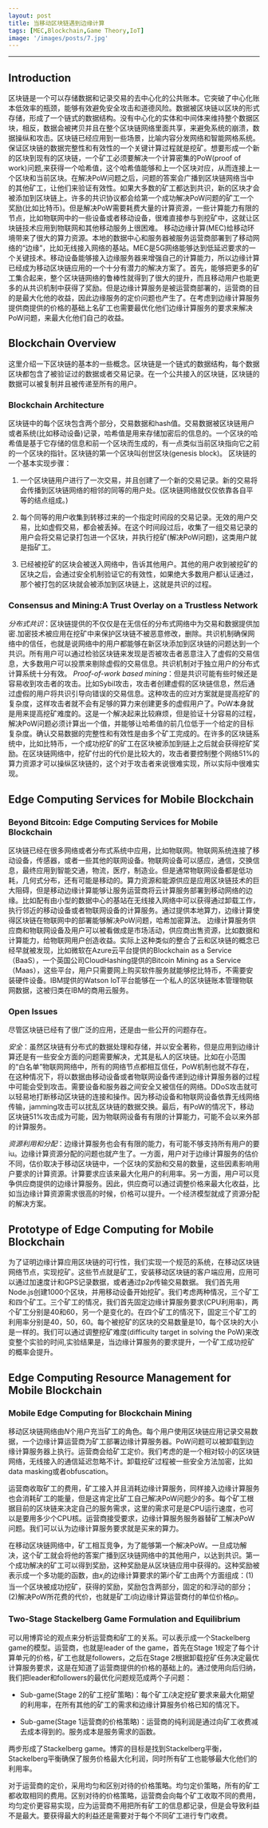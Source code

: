 ```yaml
---
layout: post
title: 当移动区块链遇到边缘计算
tags: [MEC,Blockchain,Game Theory,IoT]
image: '/images/posts/7.jpg'
---
```


 
 <hr>
 
## Introduction
  区块链是一个可以存储数据和记录交易的去中心化的公共账本。它突破了中心化账本低效率的瓶颈，能够有效避免安全攻击和道德风险。数据被区块链以区块的形式存储，形成了一个链式的数据结构。没有中心化的实体和中间体来维持整个数据区块，相反，数据会被拷贝并且在整个区块链网络里面共享，来避免系统的崩溃，数据操纵和攻击。区块链已经应用到一些场景，比喻内容分发网络和智能网格系统。
   保证区块链的数据完整性和有效性的一个关键计算过程就是挖矿。想要形成一个新的区块到现有的区块链，一个矿工必须要解决一个计算密集的PoW(proof of work)问题,来获得一个哈希值，这个哈希值能够和上一个区块对应，从而连接上一个区块和当前区块。在解决PoW问题之后，问题的答案会广播到区块链网络当中的其他矿工，让他们来验证有效性。如果大多数的矿工都达到共识，新的区块才会被添加到区块链上。许多的共识协议都会给第一个成功解决PoW问题的矿工一个奖励(比如比特币)。但是解决PoW需要耗费大量的计算资源，一些计算能力有限的节点，比如物联网中的一些设备或者移动设备，很难直接参与到挖矿中，这就让区块链技术应用到物联网和其他移动服务上很困难。
    移动边缘计算(MEC)给移动环境带来了很大的算力资源。本地的数据中心和服务器被服务运营商部署到了移动网络的“边缘”，比如无线接入网络的基站。MEC是5G网络能够达到低延迟要求的一个关键技术。移动设备能够接入边缘服务器来增强自己的计算能力，所以边缘计算已经成为移动区块链应用的一个十分有潜力的解决方案了。首先，能够把更多的矿工集合起来，整个区块链网络的鲁棒性就得到了很大的提升，而且移动用户也能更多的从共识机制中获得了奖励。但是边缘计算服务是被运营商部署的，运营商的目的是最大化他的收益，因此边缘服务的定价问题也产生了。在考虑到边缘计算服务提供商提供的价格的基础上名矿工也需要最优化他们边缘计算服务的要求来解决PoW问题，来最大化他们自己的收益。

## Blockchain Overview

这里介绍一下区块链的基本的一些概念。区块链是一个链式的数据结构，每个数据区块都包含了被验证过的数据或者交易记录。在一个公共接入的区块链，区块链的数据可以被复制并且被传递至所有的用户。

### Blockchain Architecture

区块链中的每个区块包含两个部分，交易数据和hash值。交易数据被区块链用户或者系统(比如移动设备)记录，哈希值是用来存储加密后的信息的。一个区块的哈希值是基于它存储的信息和前一个区块而生成的，有一点类似当前区块指向它之前的一个区块的指针。区块链的第一个区块叫创世区块(genesis block)。
区块链的一个基本实现步骤：

1. 一个区块链用户进行了一次交易，并且创建了一个新的交易记录。新的交易将会传播到区块链网络的相邻的同等的用户处。(区块链网络就仅仅依靠各自平等的结点组成。)

2. 每个同等的用户收集到转移过来的一个指定时间段的交易记录。无效的用户交易，比如虚假交易，都会被丢掉。在这个时间段过后，收集了一组交易记录的用户会将交易记录打包进一个区块，并执行挖矿(解决PoW问题)，这类用户就是指矿工。

3. 已经被挖矿的区块会被送入网络中，告诉其他用户。其他的用户收到被挖矿的区块之后，会通过安全机制验证它的有效性，如果绝大多数用户都认证通过，那个被打包的区块就会被添加到区块链上，这就是共识的过程。

### Consensus and Mining:A Trust Overlay on a Trustless Network

*分布式共识*：区块链提供的不仅仅是在无信任的分布式网络中为交易和数据提供加密.加密技术被应用在挖矿中来保护区块链不被恶意修改，删除。共识机制确保网络中的信任，也就是说网络中的用户都能够在新区块添加到区块链的问题达到一个共识。所有用户可以通过检验区块链来发现是否被攻击者恶意注入了虚假的交易信息，大多数用户可以投票来剔除虚假的交易信息。共识机制对于独立用户的分布式计算系统十分有效。
*Proof-of-work based mining*：但是共识可能有些时候还是容易收到攻击者的攻击。比如Sybil攻击，攻击者创建虚假的区块链信息，然后通过虚假的用户将共识引导向错误的交易信息。这种攻击的应对方案就是提高挖矿的复杂度，这样攻击者就不会有足够的算力来创建更多的虚假用户了。PoW本身就是用来提高挖矿难度的。这是一个解决起来比较麻烦，但是验证十分容易的过程，解决PoW问题必须计算出一个值，并能够让哈希值的前几位低于一个给定的目标复杂度。确认交易数据的完整性和有效性是由多个矿工完成的。在许多的区块链系统中，比如比特币，一个成功挖矿的矿工在区块被添加到链上之后就会获得挖矿奖励。在区块链网络中，挖矿付出的代价是比较大的，攻击者要控制整个网络51%的算力资源才可以操纵区块链的，这个对于攻击者来说很难实现，所以实际中很难实现。

## Edge Computing Services for Mobile Blockchain

### Beyond Bitcoin: Edge Computing Services for Mobile Blockchain

区块链已经在很多网络或者分布式系统中应用，比如物联网。物联网系统连接了移动设备，传感器，或者一些其他的联网设备。物联网设备可以感应，通信，交换信息，最终应用到智能交通，物流，医疗，制造业。但是通常物联网设备都是低功耗，几何式分布，还有可能是移动的。算力资源和能源供应是应用区块链技术的巨大阻碍，但是移动边缘计算能够让服务运营商将云计算服务部署到移动网络的边缘。比如配有由小型的数据中心的基站在无线接入网络中可以获得通过卸载工作，执行邻近的移动设备或者物联网设备的计算服务。通过提供本地算力，边缘计算使得区块链在物联网中的部署能够解决PoW问题，哈希加密算法。
    边缘计算服务供应商和物联网设备及用户可以被看做成是市场活动，供应商出售资源，比如数据和计算能力，给物联网用户创造收益。实际上这种类似的整合了云和区块链的概念已经早就被发现，比如微软在Azure云平台提供的Blockchain as a Service（BaaS），一个英国公司CloudHashing提供的Bitcoin Mining as a Service（Maas），这些平台，用户只需要网上购买软件服务就能够挖比特币，不需要安装硬件设备。IBM提供的Watson IoT平台能够在一个私人的区块链账本管理物联网数据，这被归类在IBM的商用云服务。

### Open Issues

尽管区块链已经有了很广泛的应用，还是由一些公开的问题存在。

*安全*：虽然区块链有分布式的数据处理和存储，并以安全著称，但是应用到边缘计算还是有一些安全方面的问题需要解决，尤其是私人的区块链。比如在小范围的“白名单”物联网网络中，所有的网络节点都相互信任，PoW机制也就不存在，在这种情况下，将以数据由移动设备或者物联网设备传递到边缘计算服务器的过程中可能会受到攻击。需要设备和服务器之间安全又被信任的网络。DDoS攻击就可以轻易地打断移动区块链的连接和操作。因为移动设备和物联网设备依靠无线网络传输，jamming攻击可以扰乱区块链的数据交换。最后，有PoW的情况下，移动区块链51%攻击成为可能，因为物联网设备有有限的计算能力，可能不会以来外部的计算服务。

*资源利用和分配*：边缘计算服务也会有有限的能力，有可能不够支持所有用户的要iu。边缘计算资源分配的问题也就产生了。一方面，用户对于边缘计算服务的估价不同，估价取决于移动区块链中，一个区块的奖励和交易的数量，这些因素影响用户要求的计算资源。计算要求应该来最大化用户的利用率。另一方面，用户可以竞争供应商提供的边缘计算服务。因此，供应商可以通过调整价格来最大化收益，比如当边缘计算资源需求很高的时候，价格可以提升。一个经济模型就成了资源分配的解决方案。

## Prototype of Edge Computing for Mobile Blockchain
为了证明边缘计算应用区块链的可行性，我们实现一个规范的系统，在移动区块链网络节点，实现挖矿。这些节点就是矿工，安装移动区块链的客户端应用，应用可以通过加速度计和GPS记录数据，或者通过p2p传输交易数据。 
  我们首先用Node.js创建1000个区块，并用移动设备开始挖矿。我们考虑两种情况，三个矿工和四个矿工。三个矿工的情况，我们首先固定边缘计算服务要求(CPU利用率)，两个矿工分别是40和60，另一个是变化的。在四个矿工的情况下，固定三个矿工的利用率分别是40，50，60。每个被挖矿的区块的交易数量是10，每个区块的大小是一样的。我们可以通过调整挖矿难度(difficulty target in solving the PoW)来改变整个实验的时间,实验结果是，当边缘计算服务的要求提升，一个矿工成功挖矿的概率会提升。
  

## Edge Computing Resource Management for Mobile Blockchain

### Mobile Edge Computing for Blockchain Mining

移动区块链网络由$N$个用户充当矿工的角色。每个用户使用区块链应用记录交易数据，一个边缘计算运营商为矿工部署边缘计算服务器。PoW问题可以被卸载到边缘计算服务器上执行。运营商会给矿工定价。我们考虑的是一个相对较小的区块链网络，无线接入的通信延迟忽略不计。卸载挖矿过程被一些安全方法加密，比如data masking或者obfuscation。

运营商收取矿工的费用，矿工接入并且消耗边缘计算服务，同样接入边缘计算服务也会消耗矿工的能量，但是这肯定比矿工自己解决PoW问题少的多。每个矿工根据目前的区块链来决定自己的服务需求，这里的需求可是是CPU运行速度，也可以是要用多少个CPU核。运营商接受要求，边缘计算服务服务器替矿工解决PoW问题。我们可以认为边缘计算服务要求就是买来的算力。

在移动区块链网络中，矿工相互竞争，为了能够第一个解决PoW。一旦成功解决，这个矿工就会将他的答案广播到区块链网络中的其他用户，以达到共识。第一个成功解决的矿工可以得到奖励，这种奖励是从区块链应用中获得的。这种奖励被表示成一个多功能的函数，由$x_i$的边缘计算要求的第$i$个矿工由两个方面组成：(1)当一个区块被成功挖矿，获得的奖励，奖励包含两部分，固定的和浮动的部分；(2)解决PoW所花费的代价，也就是矿工$i$向边缘计算运营商付的单位价格$p_i$。

### Two-Stage Stackelberg Game Formulation and Equilibrium
可以用博弈论的观点来分析运营商和矿工的关系。可以表示成一个Stackelberg game的模型。运营商，也就是leader of the game，首先在Stage 1规定了每个计算单元的价格，矿工也就是followers，之后在Stage 2根据卸载挖矿任务决定最优计算服务要求，这是在知道了运营商提供的价格的基础上的。通过使用向后归纳，我们把leader和followers的最优化问题规范成两个子问题：

- Sub-game(Stage 2的矿工挖矿策略)：每个矿工$i$决定挖矿要求来最大化期望的利用率，在所有其他的矿工的需求和边缘计算服务价格已知的情况下。

- Sub-game(Stage 1运营商的价格策略)：运营商的纯利润是通过向矿工收费减去成本得到的。服务成本是服务需求的函数。

两步形成了Stackelberg game。博弈的目标是找到Stackelberg平衡，Stackelberg平衡确保了服务价格最大化利润，同时所有矿工也能够最大化他们的利用率。

对于运营商的定价，采用均匀和区别对待的价格策略。均匀定价策略，所有的矿工都收取相同的费用。区别对待的价格策略，运营商会向每个矿工收取不同的费用，均匀定价更容易实现，应为运营商不用把所有矿工的信息都记录，但是会导致利益不是最大。要获得最大的利益还是需要对于每个不同矿工进行专门收费。
















